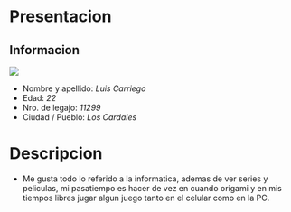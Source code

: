# Presentacion
## **Informacion**
![](https://images7.alphacoders.com/840/thumb-350-840909.png)
  - Nombre y apellido: *Luis Carriego*
  - Edad: *22*
  - Nro. de legajo: *11299*
  - Ciudad / Pueblo: *Los Cardales*
# Descripcion
 - Me gusta todo lo referido a la informatica, ademas de ver series y peliculas, mi pasatiempo es hacer de vez en cuando origami y en mis tiempos libres jugar algun juego tanto en el celular como en la PC.
 
